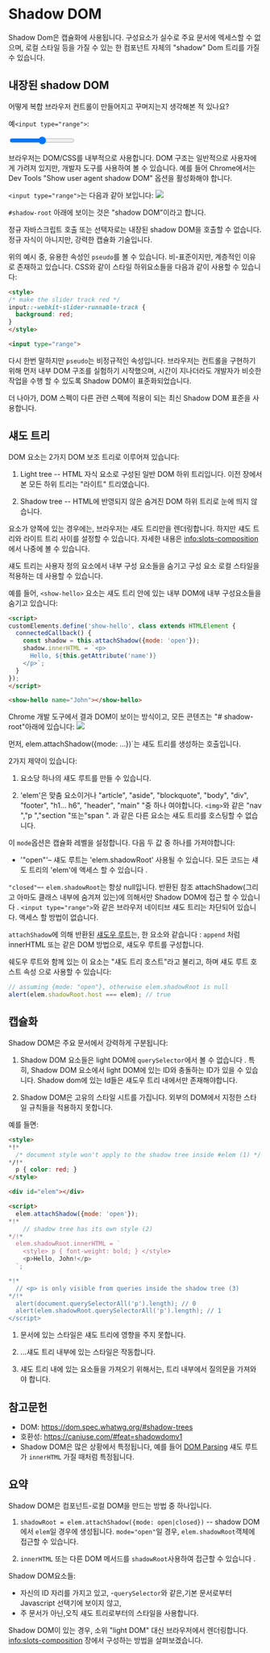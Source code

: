 # Shadow DOM

<!-- Shadow DOM serves for encapsulation. It allows a component to have its very own "shadow" DOM tree, that can't be accidentally accessed from the main document, may have local style rules, and more. -->
Shadow Dom은 캡슐화에 사용됩니다. 구성요소가 실수로 주요 문서에 엑세스할 수 없으며, 로컬 스타일 등을 가질 수 있는 한 컴포넌트 자체의 "shadow" Dom 트리를 가질 수 있습니다.
## 내장된 shadow DOM

<!-- Did you ever think how complex browser controls are created and styled? -->
어떻게 복합 브라우저 컨트롤이 만들어지고 꾸며지는지 생각해본 적 있나요?
<!-- Such as `<input type="range">`: -->
예`<input type="range">`:
<p>
<input type="range">
</p>

<!-- The browser uses DOM/CSS internally to draw them. That DOM structure is normally hidden from us, but we can see it in developer tools. E.g. in Chrome, we need to enable in Dev Tools "Show user agent shadow DOM" option. -->
브라우저는 DOM/CSS를 내부적으로 사용합니다. DOM 구조는 일반적으로 사용자에게 가려져 있지만, 개발자 도구를 사용하여 볼 수 있습니다. 예를 들어 Chrome에서는 Dev Tools "Show user agent shadow DOM" 옵션을 활성화해야 합니다.
<!-- Then `<input type="range">` looks like this: -->
`<input type="range">`는 다음과 같아 보입니다:
![](shadow-dom-range.png)

<!-- What you see under `#shadow-root` is called "shadow DOM". -->
`#shadow-root` 아래에 보이는 것은 "shadow DOM"이라고 합니다.
<!-- We can't get built-in shadow DOM elements by regular JavaScript calls or selectors. These are not regular children, but a powerful encapsulation technique. -->
정규 자바스크립트 호출 또는 선택자로는 내장된 shadow DOM을 호출할 수 없습니다. 정규 자식이 아니지만, 강력한 캡슐화 기술입니다.
<!-- In the example above, we can see a useful attribute `pseudo`. It's non-standard, exists for historical reasons. We can use it style subelements with CSS, like this: -->
위의 예시 중, 유용한 속성인 `pseudo`를 볼 수 있습니다. 비-표준이지만, 계층적인 이유로 존재하고 있습니다. CSS와 같이 스타일 하위요소들을 다음과 같이 사용할 수 있습니다: 
```html run autorun
<style>
/* make the slider track red */
input::-webkit-slider-runnable-track {
  background: red; 
}
</style>

<input type="range">
```

<!-- Once again, `pseudo` is a non-standard attribute. Chronologically, browsers first started to experiment with internal DOM structures to implement controls, and then, after time, shadow DOM was standardized to allow us, developers, to do the similar thing. -->
다시 한번 말하지만 `pseudo`는 비정규적인 속성입니다. 브라우저는 컨트롤을 구현하기 위해 먼저 내부 DOM 구조를 실험하기 시작했으며, 시간이 지나더라도 개발자가 비슷한 작업을 수행 할 수 있도록 Shadow DOM이 표준화되었습니다. 

<!-- Further on, we'll use the modern shadow DOM standard, covered by [DOM spec](https://dom.spec.whatwg.org/#shadow-trees) other related specifications. -->
더 나아가, DOM 스펙이 다른 관련 스펙에 적용이 되는 최신 Shadow DOM 표준을 사용합니다.
## 섀도 트리

<!-- A DOM element can have two types of DOM subtrees: -->
DOM 요소는 2가지 DOM 보조 트리로 이루어져 있습니다:
<!-- 1. Light tree -- a regular DOM subtree, made of HTML children. All subtrees that we've seen in previous chapters were "light". -->
1. Light tree -- HTML 자식 요소로 구성된 일반 DOM 하위 트리입니다. 이전 장에서 본 모든 하위 트리는 "라이트" 트리였습니다.
<!-- 2. Shadow tree -- a hidden DOM subtree, not reflected in HTML, hidden from prying eyes. -->
2. Shadow tree -- HTML에 반영되지 않은 숨겨진 DOM 하위 트리로 눈에 띄지 않습니다. 
<!-- If an element has both, then the browser renders only the shadow tree. But we can setup a kind of composition between shadow and light trees as well. We'll see the details later in the chapter <info:slots-composition>. -->
요소가 양쪽에 있는 경우에는, 브라우저는 섀도 트리만을 렌더링합니다. 하지만 섀도 트리와 라이트 트리 사이를 설정할 수 있습니다. 자세한 내용은 <info:slots-composition>에서 나중에 볼 수 있습니다. 
<!-- Shadow tree can be used in Custom Elements to hide component internals and apply component-local styles. -->
	
섀도 트리는 사용자 정의 요소에서 내부 구성 요소들을 숨기고 구성 요소 로컬 스타일을 적용하는 데 사용할 수 있습니다.
<!-- For example, this `<show-hello>` element hides its internal DOM in shadow tree: -->
예를 들어, `<show-hello>` 요소는 섀도 트리 안에 있는 내부 DOM에 내부 구성요소들을 숨기고 있습니다:
```html run autorun height=60
<script>
customElements.define('show-hello', class extends HTMLElement {
  connectedCallback() {
    const shadow = this.attachShadow({mode: 'open'});
    shadow.innerHTML = `<p>
      Hello, ${this.getAttribute('name')}
    </p>`;
  }  
});
</script>

<show-hello name="John"></show-hello>
```

<!-- That's how the resulting DOM looks in Chrome dev tools, all the content is under "#shadow-root": -->
Chrome 개발 도구에서 결과 DOM이 보이는 방식이고, 모든 콘텐츠는 "# shadow-root"아래에 있습니다:
![](shadow-dom-say-hello.png)

<!-- First, the call to `elem.attachShadow({mode: …})` creates a shadow tree. -->
먼저, elem.attachShadow({mode: …})`는 섀도 트리를 생성하는 호출입니다.
<!-- There are two limitations: -->
2가지 제약이 있습니다:
<!-- 1. We can create only one shadow root per element. -->
1. 요소당 하나의 섀도 루트를 만들 수 있습니다.
<!-- 2. The `elem` must be either a custom element, or one of: "article", "aside", "blockquote", "body", "div", "footer", "h1..h6", "header", "main" "nav", "p", "section", or "span". Other elements, like `<img>`, can't host shadow tree. -->
2. 'elem'은 맞춤 요소이거나 "article", "aside", "blockquote", "body", "div", "footer", "h1… h6", "header", "main" "중 하나 여야합니다. `<img>`와 같은 "nav ","p ","section "또는"span ". 과 같은 다른 요소는 섀도 트리를 호스팅할 수 없습니다.
<!-- The `mode` option sets the encapsulation level. It must have any of two values:
- `"open"` -- the shadow root is available as `elem.shadowRoot`.
    Any code is able to access the shadow tree of `elem`.   -->
이 `mode`옵션은 캡슐화 레벨을 설정합니다. 다음 두 값 중 하나를 가져야합니다:
- '"open"'– 섀도 루트는 'elem.shadowRoot' 사용될 수 있습니다.
모든 코드는 섀도 트리의 'elem'에 액세스 할 수 있습니다 .  
<!-- - `"closed"` -- `elem.shadowRoot` is always `null`. -->
`"closed"`–- `elem.shadowRoot`는 항상 null입니다.
    <!-- We can only access the shadow DOM by the reference returned by `attachShadow` (and probably hidden inside a class). Browser-native shadow trees, such as  `<input type="range">`, are closed. There's no way to access them. -->
반환된 참조 attachShadow(그리고 아마도 클래스 내부에 숨겨져 있는)에 의해서만 Shadow DOM에 접근 할 수 있습니다 . `<input type="range">`와 같은 브라우저 네이티브 섀도 트리는 차단되어 있습니다. 액세스 할 방법이 없습니다.
<!-- The [shadow root](https://dom.spec.whatwg.org/#shadowroot), returned by `attachShadow`, is like an element: we can use `innerHTML` or DOM methods, such as `append`, to populate it. -->
`attachShadow`에 의해 반환된 [섀도우 루트](https://dom.spec.whatwg.org/#shadowroot)는, 한 요소와 같습니다 :  `append` 처럼 innerHTML 또는 같은 DOM 방법으로,  섀도우 루트를 구성합니다.
<!-- The element with a shadow root is called a "shadow tree host", and is available as the shadow root `host` property: -->
쉐도우 루트와 함께 있는 이 요소는 "섀도 트리 호스트"라고 불리고, 하며 섀도 루트 호스트 속성 으로 사용할 수 있습니다:
```js
// assuming {mode: "open"}, otherwise elem.shadowRoot is null
alert(elem.shadowRoot.host === elem); // true
```

## 캡슐화

<!-- Shadow DOM is strongly delimited from the main document: -->
Shadow DOM은 주요 문서에서 강력하게 구분됩니다:
<!-- 1. Shadow DOM elements are not visible to `querySelector` from the light DOM. In particular,  Shadow DOM elements may have ids that conflict with those in the light DOM. They must be unique only within the shadow tree. -->
1. Shadow DOM 요소들은 light DOM에 `querySelector`에서 볼 수 없습니다 . 특히, Shadow DOM 요소에서 light DOM에 있는 ID와 충돌하는 ID가 있을 수 있습니다. Shadow dom에 있는 Id들은 섀도우 트리 내에서만 존재해야합니다.
<!-- 2. Shadow DOM has own stylesheets. Style rules from the outer DOM don't get applied. -->
2. Shadow DOM은 고유의 스타일 시트를 가집니다. 외부의 DOM에서 지정한 스타일 규칙들을 적용하지 못합니다.
<!-- For example: -->
예를 들면:
```html run untrusted height=40
<style>
*!*
  /* document style won't apply to the shadow tree inside #elem (1) */
*/!*
  p { color: red; }
</style>

<div id="elem"></div>

<script>
  elem.attachShadow({mode: 'open'});
*!*
    // shadow tree has its own style (2)
*/!*
  elem.shadowRoot.innerHTML = `
    <style> p { font-weight: bold; } </style>
    <p>Hello, John!</p>
  `;

*!*
  // <p> is only visible from queries inside the shadow tree (3)
*/!*
  alert(document.querySelectorAll('p').length); // 0
  alert(elem.shadowRoot.querySelectorAll('p').length); // 1
</script>  
```

<!-- 1. The style from the document does not affect the shadow tree. -->
1. 문서에 있는 스타일은 섀도 트리에 영향을 주지 못합니다.
<!-- 2. ...But the style from the inside works. -->
2. ...섀도 트리 내부에 있는 스타일은 작동합니다.
<!-- 3. To get elements in shadow tree, we must query from inside the tree. -->
3. 섀도 트리 내에 있는 요소들을 가져오기 위해서는, 트리 내부에서 질의문을 가져와야 합니다.
## 참고문헌

- DOM: <https://dom.spec.whatwg.org/#shadow-trees>
- 호환성: <https://caniuse.com/#feat=shadowdomv1>
- Shadow DOM은 많은 상황에서 특정됩니다, 예를 들어 [DOM Parsing](https://w3c.github.io/DOM-Parsing/#the-innerhtml-mixin) 섀도 루트가 `innerHTML` 가질 때처럼 특정됩니다.


## 요약

<!-- Shadow DOM is a way to create a component-local DOM. -->
Shadow DOM은 컴포넌트-로컬 DOM을 만드는 방법 중 하나입니다.
<!-- 1. `shadowRoot = elem.attachShadow({mode: open|closed})` -- creates shadow DOM for `elem`. If `mode="open"`, then it's accessible as `elem.shadowRoot` property. -->
1. `shadowRoot = elem.attachShadow({mode: open|closed})` -- shadow DOM에서 `elem`일 경우에 생성됩니다. `mode="open"`일 경우, `elem.shadowRoot`객체에 접근할 수 있습니다. 
<!-- 2. We can populate `shadowRoot` using `innerHTML` or other DOM methods. -->
2. `innerHTML` 또는 다른 DOM 메서드를 `shadowRoot`사용하여 접근할 수 있습니다 .
<!-- Shadow DOM elements:
- Have their own ids space,
- Invisible to JavaScript selectors from the main document, such as `querySelector`,
- Use styles only from the shadow tree, not from the main document. -->
Shadow DOM요소들:
- 자신의 ID 자리를 가지고 있고,
-`querySelector`와 같은,기본 문서로부터 Javascript 선택기에 보이지 않고,
- 주 문서가 아닌,오직 섀도 트리로부터의 스타일을 사용합니다.
<!-- Shadow DOM, if exists, is rendered by the browser instead of so-called "light DOM" (regular children). In the chapter <info:slots-composition> we'll see how to compose them. -->
Shadow DOM이 있는 경우, 소위 "light DOM" 대신 브라우저에서 렌더링합니다. <info:slots-composition> 장에서 구성하는 방법을 살펴보겠습니다.